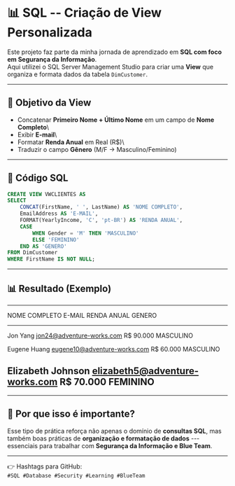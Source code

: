 # 📊 SQL -- Criação de View Personalizada

Este projeto faz parte da minha jornada de aprendizado em **SQL com foco
em Segurança da Informação**.\
Aqui utilizei o SQL Server Management Studio para criar uma **View** que
organiza e formata dados da tabela `DimCustomer`.

------------------------------------------------------------------------

## 🚀 Objetivo da View

-   Concatenar **Primeiro Nome + Último Nome** em um campo de **Nome
    Completo**\
-   Exibir **E-mail**\
-   Formatar **Renda Anual** em Real (R\$)\
-   Traduzir o campo **Gênero** (M/F → Masculino/Feminino)

------------------------------------------------------------------------

## 📝 Código SQL

``` sql
CREATE VIEW VWCLIENTES AS
SELECT
    CONCAT(FirstName, ' ', LastName) AS 'NOME COMPLETO',
    EmailAddress AS 'E-MAIL',
    FORMAT(YearlyIncome, 'C', 'pt-BR') AS 'RENDA ANUAL',
    CASE 
        WHEN Gender = 'M' THEN 'MASCULINO'
        ELSE 'FEMININO'
    END AS 'GENERO'
FROM DimCustomer
WHERE FirstName IS NOT NULL;
```

------------------------------------------------------------------------

## 📊 Resultado (Exemplo)

  -----------------------------------------------------------------------------
  NOME COMPLETO       E-MAIL                           RENDA ANUAL  GENERO
  ------------------- -------------------------------- ------------ -----------
  Jon Yang            jon24@adventure-works.com        R\$ 90.000   MASCULINO

  Eugene Huang        eugene10@adventure-works.com     R\$ 60.000   MASCULINO

  Elizabeth Johnson   elizabeth5@adventure-works.com   R\$ 70.000   FEMININO
  -----------------------------------------------------------------------------

------------------------------------------------------------------------

## 🔐 Por que isso é importante?

Esse tipo de prática reforça não apenas o domínio de **consultas SQL**,
mas também boas práticas de **organização e formatação de dados** ---
essenciais para trabalhar com **Segurança da Informação e Blue Team**.

------------------------------------------------------------------------

👉 Hashtags para GitHub:\
`#SQL #Database #Security #Learning #BlueTeam`
